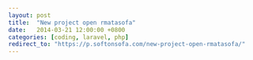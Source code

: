 ```yaml
---
layout: post
title:  "New project open rmatasofa"
date:   2014-03-21 12:00:00 +0800
categories: [coding, laravel, php]
redirect_to: "https://p.softonsofa.com/new-project-open-rmatasofa/"
---
```

